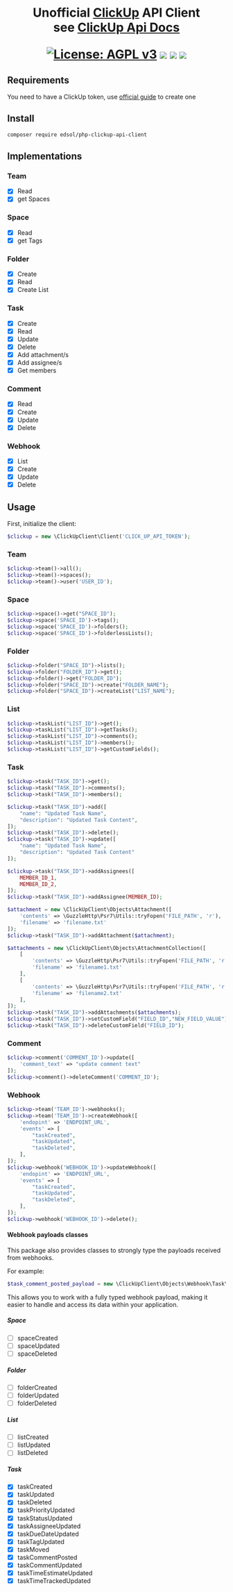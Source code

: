 <h1 align='center'>
Unofficial <a href="http://clickup.com">ClickUp</a> API Client </br>see <a href="https://clickup.com/api">ClickUp Api Docs</a>

[![License: AGPL v3](https://img.shields.io/badge/License-AGPL%20v3-blue.svg)](https://www.gnu.org/licenses/agpl-3.0)
![ ](https://vsmarketplacebadge.apphb.com/version-short/edsol.clickup.svg)
![ ](https://vsmarketplacebadge.apphb.com/downloads-short/edsol.clickup.svg)
![ ](https://vsmarketplacebadge.apphb.com/rating-short/edsol.clickup.svg)

</h1>

## Requirements

You need to have a ClickUp token, use [official guide](https://docs.clickup.com/en/articles/1367130-getting-started-with-the-clickup-api) to create one

## Install

```bash
composer require edsol/php-clickup-api-client
```

## Implementations

### Team

- [x] Read
- [x] get Spaces

### Space

- [x] Read
- [x] get Tags

### Folder

- [x] Create
- [x] Read
- [x] Create List

### Task

- [x] Create
- [x] Read
- [x] Update
- [x] Delete
- [x] Add attachment/s
- [x] Add assignee/s
- [x] Get members

### Comment

- [x] Read
- [x] Create
- [x] Update
- [x] Delete

### Webhook

- [x] List
- [x] Create
- [x] Update
- [x] Delete

## Usage

First, initialize the client:

```php
$clickup = new \ClickUpClient\Client('CLICK_UP_API_TOKEN');
```

### Team

```php
$clickup->team()->all();
$clickup->team()->spaces();
$clickup->team()->user('USER_ID');
```

### Space

```php
$clickup->space()->get("SPACE_ID");
$clickup->space('SPACE_ID')->tags();
$clickup->space('SPACE_ID')->folders();
$clickup->space('SPACE_ID')->folderlessLists();
```

### Folder

```php
$clickup->folder("SPACE_ID")->lists();
$clickup->folder("FOLDER_ID")->get();
$clickup->folder()->get("FOLDER_ID");
$clickup->folder("SPACE_ID")->create("FOLDER_NAME");
$clickup->folder("SPACE_ID")->createList("LIST_NAME");
```

### List

```php
$clickup->taskList("LIST_ID")->get();
$clickup->taskList("LIST_ID")->getTasks();
$clickup->taskList("LIST_ID")->comments();
$clickup->taskList("LIST_ID")->members();
$clickup->taskList("LIST_ID")->getCustomFields();
```

### Task

```php
$clickup->task("TASK_ID")->get();
$clickup->task("TASK_ID")->comments();
$clickup->task("TASK_ID")->members();

$clickup->task("TASK_ID")->add([
    "name": "Updated Task Name",
    "description": "Updated Task Content",
]);
$clickup->task("TASK_ID")->delete();
$clickup->task("TASK_ID")->update([
    "name": "Updated Task Name",
    "description": "Updated Task Content"
]);

$clickup->task("TASK_ID")->addAssignees([
    MEMBER_ID_1,
    MEMBER_ID_2,
]);
$clickup->task("TASK_ID")->addAssignee(MEMBER_ID);

$attachment = new \ClickUpClient\Objects\Attachment([
    'contents' => \GuzzleHttp\Psr7\Utils::tryFopen('FILE_PATH', 'r'),
    'filename' => 'filename.txt'
]);
$clickup->task("TASK_ID")->addAttachment($attachment);

$attachments = new \ClickUpClient\Objects\AttachmentCollection([
    [
        'contents' => \GuzzleHttp\Psr7\Utils::tryFopen('FILE_PATH', 'r'),
        'filename' => 'filename1.txt'
    ],
    [
        'contents' => \GuzzleHttp\Psr7\Utils::tryFopen('FILE_PATH', 'r'),
        'filename' => 'filename2.txt'
    ],
]);
$clickup->task("TASK_ID")->addAttachments($attachments);
$clickup->task("TASK_ID")->setCustomField("FIELD_ID","NEW_FIELD_VALUE");
$clickup->task("TASK_ID")->deleteCustomField("FIELD_ID");
```

### Comment

```php
$clickup->comment('COMMENT_ID')->update([
    'comment_text' => "update comment text"
]);
$clickup->comment()->deleteComment('COMMENT_ID');
```

### Webhook

```php
$clickup->team('TEAM_ID')->webhooks();
$clickup->team('TEAM_ID')->createWebhook([
    'endopint' => 'ENDPOINT_URL',
    'events' => [
        "taskCreated",
        "taskUpdated",
        "taskDeleted",
    ],
]);
$clickup->webhook('WEBHOOK_ID')->updateWebhook([
    'endopint' => 'ENDPOINT_URL',
    'events' => [
        "taskCreated",
        "taskUpdated",
        "taskDeleted",
    ],
]);
$clickup->webhook('WEBHOOK_ID')->delete();
```

#### Webhook payloads classes

This package also provides classes to strongly type the payloads received from webhooks.

For example:

```php
$task_comment_posted_payload = new \ClickUpClient\Objects\Webhook\Task\TaskCommentPostedPayload($request_body);
```

This allows you to work with a fully typed webhook payload, making it easier to handle and access its data within your application.

##### Space

- [ ] spaceCreated
- [ ] spaceUpdated
- [ ] spaceDeleted

##### Folder

- [ ] folderCreated
- [ ] folderUpdated
- [ ] folderDeleted

##### List

- [ ] listCreated
- [ ] listUpdated
- [ ] listDeleted

##### Task

- [x] taskCreated
- [x] taskUpdated
- [x] taskDeleted
- [x] taskPriorityUpdated
- [x] taskStatusUpdated
- [x] taskAssigneeUpdated
- [x] taskDueDateUpdated
- [x] taskTagUpdated
- [x] taskMoved
- [x] taskCommentPosted
- [x] taskCommentUpdated
- [x] taskTimeEstimateUpdated
- [x] taskTimeTrackedUpdated
